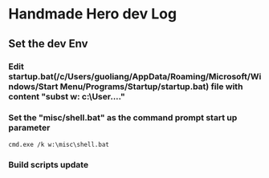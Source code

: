 # Handmade Hero dev Log

## Set the dev Env

### Edit startup.bat(/c/Users/guoliang/AppData/Roaming/Microsoft/Windows/Start Menu/Programs/Startup/startup.bat) file with content "subst w: c:\User\...."


### Set the "misc/shell.bat" as the command prompt start up parameter

```
cmd.exe /k w:\misc\shell.bat
```

### Build scripts update
